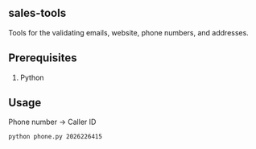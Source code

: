 ## sales-tools

Tools for the validating emails, website, phone numbers, and addresses.


## Prerequisites

1. Python

## Usage

Phone number -> Caller ID

`python phone.py 2026226415`